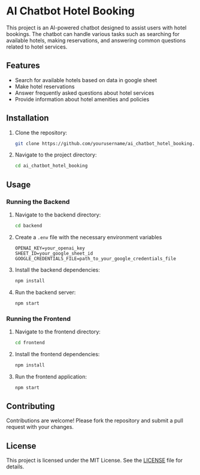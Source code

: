 # AI Chatbot Hotel Booking

This project is an AI-powered chatbot designed to assist users with hotel bookings. The chatbot can handle various tasks such as searching for available hotels, making reservations, and answering common questions related to hotel services.

## Features

- Search for available hotels based on data in google sheet
- Make hotel reservations
- Answer frequently asked questions about hotel services
- Provide information about hotel amenities and policies

## Installation

1. Clone the repository:
    ```bash
    git clone https://github.com/yourusername/ai_chatbot_hotel_booking.git
    ```
2. Navigate to the project directory:
    ```bash
    cd ai_chatbot_hotel_booking
    ```

## Usage

### Running the Backend

1. Navigate to the backend directory:
    ```bash
    cd backend
    ```
2. Create a `.env` file with the necessary environment variables
    ```
    OPENAI_KEY=your_openai_key
    SHEET_ID=your_google_sheet_id
    GOOGLE_CREDENTIALS_FILE=path_to_your_google_credentials_file
    ```
3. Install the backend dependencies:
    ```bash
    npm install
    ```
4. Run the backend server:
    ```bash
    npm start
    ```


### Running the Frontend

1. Navigate to the frontend directory:
    ```bash
    cd frontend
    ```
2. Install the frontend dependencies:
    ```bash
    npm install
    ```
3. Run the frontend application:
    ```bash
    npm start
    ```

## Contributing

Contributions are welcome! Please fork the repository and submit a pull request with your changes.

## License

This project is licensed under the MIT License. See the [LICENSE](LICENSE) file for details.